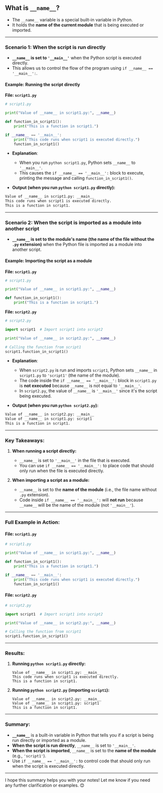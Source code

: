 

## **What is `__name__`?**

- The `__name__` variable is a special built-in variable in Python.
- It holds the **name of the current module** that is being executed or imported.

---

### **Scenario 1: When the script is **run directly****

- **`__name__` is set to `'__main__'`** when the Python script is executed directly.
- This allows us to control the flow of the program using `if __name__ == '__main__':`.

#### Example: **Running the script directly**

**File: `script1.py`**

```python
# script1.py

print("Value of __name__ in script1.py:", __name__)

def function_in_script1():
    print("This is a function in script1.")

if __name__ == '__main__':
    print("This code runs when script1 is executed directly.")
    function_in_script1()
```

- **Explanation**:
  - When you run `python script1.py`, Python sets `__name__` to `'__main__'`.
  - This causes the `if __name__ == '__main__':` block to execute, printing the message and calling `function_in_script1()`.

- **Output (when you run `python script1.py` directly):**

```bash
Value of __name__ in script1.py: __main__
This code runs when script1 is executed directly.
This is a function in script1.
```

---

### **Scenario 2: When the script is **imported as a module** into another script**

- **`__name__` is set to the **module's name** (the name of the file without the `.py` extension)** when the Python file is imported as a module into another script.

#### Example: **Importing the script as a module**

**File: `script1.py`**

```python
# script1.py

print("Value of __name__ in script1.py:", __name__)

def function_in_script1():
    print("This is a function in script1.")
```

**File: `script2.py`**

```python
# script2.py

import script1  # Import script1 into script2

print("Value of __name__ in script2.py:", __name__)

# Calling the function from script1
script1.function_in_script1()
```

- **Explanation**:
  - When `script2.py` is run and imports `script1`, Python sets `__name__` in `script1.py` to `'script1'` (the name of the module).
  - The code inside the `if __name__ == '__main__':` block in `script1.py` is **not executed** because `__name__` is not equal to `'__main__'`.
  - In `script2.py`, the value of `__name__` is `'__main__'` since it's the script being executed.

- **Output (when you run `python script2.py`):**

```bash
Value of __name__ in script2.py: __main__
Value of __name__ in script1.py: script1
This is a function in script1.
```

---

### **Key Takeaways:**

1. **When running a script directly:**
   - `__name__` is set to `'__main__'` in the file that is executed.
   - You can use `if __name__ == '__main__':` to place code that should only run when the file is executed directly.

2. **When importing a script as a module:**
   - `__name__` is set to the **name of the module** (i.e., the file name without `.py` extension).
   - Code inside `if __name__ == '__main__':` will **not run** because `__name__` will be the name of the module (not `'__main__'`).

---

### **Full Example in Action:**

#### **File: `script1.py`**

```python
# script1.py

print("Value of __name__ in script1.py:", __name__)

def function_in_script1():
    print("This is a function in script1.")

if __name__ == '__main__':
    print("This code runs when script1 is executed directly.")
    function_in_script1()
```

#### **File: `script2.py`**

```python
# script2.py

import script1  # Import script1 into script2

print("Value of __name__ in script2.py:", __name__)

# Calling the function from script1
script1.function_in_script1()
```

---

### **Results:**

1. **Running `python script1.py` directly:**
   ```
   Value of __name__ in script1.py: __main__
   This code runs when script1 is executed directly.
   This is a function in script1.
   ```

2. **Running `python script2.py` (importing `script1`):**
   ```
   Value of __name__ in script2.py: __main__
   Value of __name__ in script1.py: script1
   This is a function in script1.
   ```

---

### **Summary:**

- **`__name__`** is a built-in variable in Python that tells you if a script is being run directly or imported as a module.
- **When the script is run directly**, `__name__` is set to `'__main__'`.
- **When the script is imported**, `__name__` is set to the **name of the module** (e.g., `'script1'`).
- Use `if __name__ == '__main__':` to control code that should only run when the script is executed directly.

---

I hope this summary helps you with your notes! Let me know if you need any further clarification or examples. 😊

